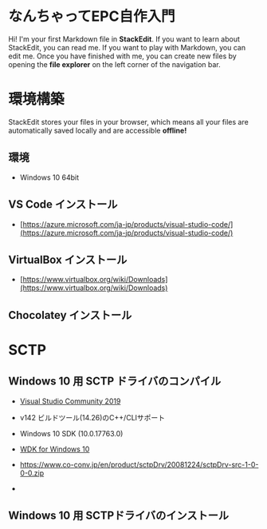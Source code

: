 # なんちゃってEPC自作入門

Hi! I'm your first Markdown file in **StackEdit**. If you want to learn about StackEdit, you can read me. If you want to play with Markdown, you can edit me. Once you have finished with me, you can create new files by opening the **file explorer** on the left corner of the navigation bar.


# 環境構築

StackEdit stores your files in your browser, which means all your files are automatically saved locally and are accessible **offline!**

## 環境

- Windows 10 64bit

## VS Code インストール

- [https://azure.microsoft.com/ja-jp/products/visual-studio-code/](https://azure.microsoft.com/ja-jp/products/visual-studio-code/)

## VirtualBox インストール
- [https://www.virtualbox.org/wiki/Downloads](https://www.virtualbox.org/wiki/Downloads)

## Chocolatey インストール

# SCTP

## Windows 10 用 SCTP ドライバのコンパイル


- [Visual Studio Community 2019]([https://visualstudio.microsoft.com/thank-you-downloading-visual-studio/?sku=Community&rel=16)

- v142 ビルドツール(14.26)のC++/CLIサポート
- Windows 10 SDK (10.0.17763.0)



- [WDK for Windows 10](https://docs.microsoft.com/ja-jp/windows-hardware/drivers/download-the-wdk)

- https://www.co-conv.jp/en/product/sctpDrv/20081224/sctpDrv-src-1-0-0-0.zip
- 
## Windows 10 用 SCTPドライバのインストール


<!--stackedit_data:
eyJoaXN0b3J5IjpbMTQ3MjE0NzMyMSwxNDY5NzM2MzA3LDExNz
Y1NTQ5NSwxNjk0Mjc0MTEwXX0=
-->